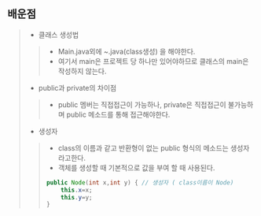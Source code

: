 ## 배운점
> * 클래스 생성법
> > * Main.java외에 ~.java(class생성) 을 해야한다.
> > * 여기서 main은 프로젝트 당 하나만 있어야하므로 클래스의 main은 작성하지 않는다.
> * public과 private의 차이점
> > * public 멤버는 직접접근이 가능하나, private은 직접접근이 불가능하며 public 메소드를 통해 접근해야한다.
> * 생성자
> > * class의 이름과 같고 반환형이 없는 public 형식의 메소드는 생성자라고한다.
> > * 객체를 생성할 때 기본적으로 값을 부여 할 때 사용된다.
> > ```Java
> > public Node(int x,int y) { // 생성자 ( class이름이 Node)
> >		this.x=x;
> >		this.y=y;
> >	}
> > ```

